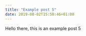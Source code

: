 ```yaml
---
title: "Example post 5"
date: 2019-08-02T15:50:46+01:00
---
```

Hello there, this is an example post 5
